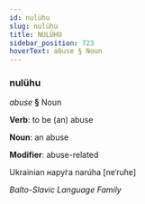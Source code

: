 ```yaml
---
id: nulühu
slug: nulühu
title: NULÜHU
sidebar_position: 723
hoverText: abuse § Noun
---
```


### nulühu

*abuse* **§** Noun

**Verb**: to be (an) abuse

**Noun**: an abuse

**Modifier**: abuse-related

Ukrainian нару́га narúha [nɐˈruɦɐ]

*Balto-Slavic Language Family*